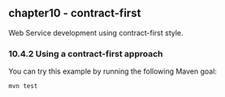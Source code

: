 chapter10 - contract-first
--------------------------

Web Service development using contract-first style.

### 10.4.2 Using a contract-first approach

You can try this example by running the following Maven goal:

    mvn test

